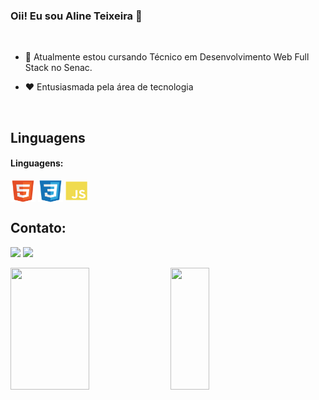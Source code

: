 ### Oii! Eu sou Aline Teixeira 👋
<br>

- 🌱 Atualmente estou cursando Técnico em Desenvolvimento Web Full Stack no Senac.

- ❤️ Entusiasmada pela área de tecnologia

  <br>



## Linguagens

#### Linguagens:

<div style="display: inline_block">
 <img align="center" alt="Aline-HTML" height="35" width="40" src="https://raw.githubusercontent.com/devicons/devicon/master/icons/html5/html5-original.svg">
 <img align="center" alt="Aline-CSS" height="35" width="40" src="https://raw.githubusercontent.com/devicons/devicon/master/icons/css3/css3-original.svg">
 <img align="center" alt="Aline-Js" height="30" width="35" src="https://raw.githubusercontent.com/devicons/devicon/master/icons/javascript/javascript-plain.svg"> 
</div>




## Contato:

<div> 

<a href = "mailto:alinemachadoteixeira@gmail.com
"> <img src="https://img.shields.io/badge/-Gmail-%23333?style=for-the-badge&logo=gmail&logoColor=white" target="_blank"></a>
<a href="https://www.linkedin.com/in/alinemachadoteixeira/" target="_blank"><img src="https://img.shields.io/badge/-LinkedIn-%230077B5?style=for-the-badge&logo=linkedin&logoColor=white"  target="_blank"></a> 

<div>
  <img width="50%" height="195px" src="https://awesome-github-stats.azurewebsites.net/user-stats/AlineMachadoTeixeira?cardType=level&theme=github-dark&preferLogin=false&Border=4D89D5&Background=0D1117&Ring=4D89D5&Title=4D89D5)]https://git.io/awesome-stats-card" />   
  <img width="35%" height="195px" src="https://github-readme-stats.vercel.app/api/top-langs/?username=AlineMachadoTeixeira&layout=compact&hide_border=false&border_color=4b89d5&title_color=4b89d5&text_color=FFFFFF&bg_color=0d1117" />
</div>






